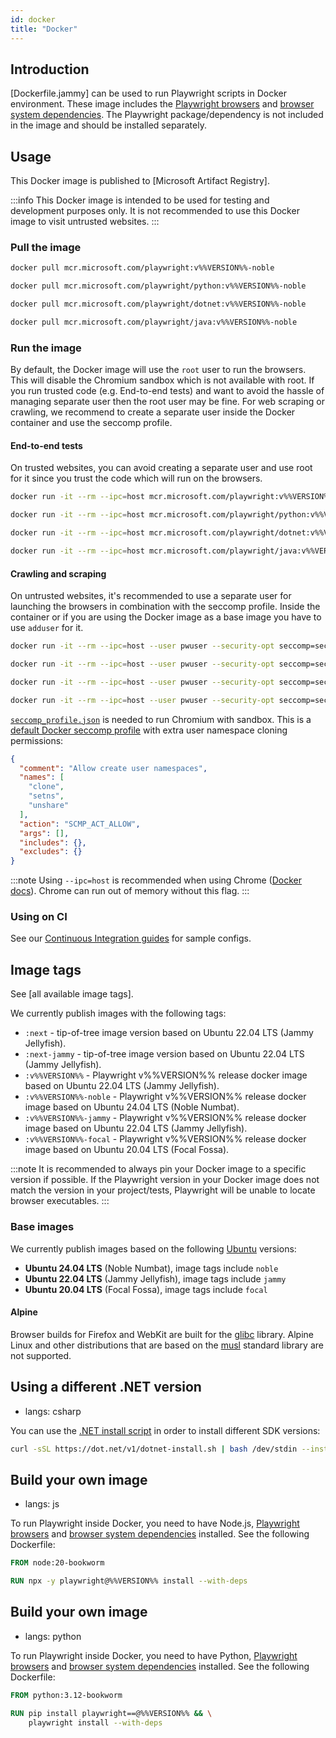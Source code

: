 ```yaml
---
id: docker
title: "Docker"
---
```


## Introduction

[Dockerfile.jammy] can be used to run Playwright scripts in Docker environment. These image includes the [Playwright browsers](./browsers.md#install-browsers) and [browser system dependencies](./browsers.md#install-system-dependencies). The Playwright package/dependency is not included in the image and should be installed separately.

## Usage

This Docker image is published to [Microsoft Artifact Registry].

:::info
This Docker image is intended to be used for testing and development purposes only. It is not recommended to use this Docker image to visit untrusted websites.
:::

### Pull the image

```bash js
docker pull mcr.microsoft.com/playwright:v%%VERSION%%-noble
```

```bash python
docker pull mcr.microsoft.com/playwright/python:v%%VERSION%%-noble
```

```bash csharp
docker pull mcr.microsoft.com/playwright/dotnet:v%%VERSION%%-noble
```

```bash java
docker pull mcr.microsoft.com/playwright/java:v%%VERSION%%-noble
```

### Run the image

By default, the Docker image will use the `root` user to run the browsers. This will disable the Chromium sandbox which is not available with root. If you run trusted code (e.g. End-to-end tests) and want to avoid the hassle of managing separate user then the root user may be fine. For web scraping or crawling, we recommend to create a separate user inside the Docker container and use the seccomp profile.

#### End-to-end tests

On trusted websites, you can avoid creating a separate user and use root for it since you trust the code which will run on the browsers.

```bash js
docker run -it --rm --ipc=host mcr.microsoft.com/playwright:v%%VERSION%%-noble /bin/bash
```

```bash python
docker run -it --rm --ipc=host mcr.microsoft.com/playwright/python:v%%VERSION%%-noble /bin/bash
```

```bash csharp
docker run -it --rm --ipc=host mcr.microsoft.com/playwright/dotnet:v%%VERSION%%-noble /bin/bash
```

```bash java
docker run -it --rm --ipc=host mcr.microsoft.com/playwright/java:v%%VERSION%%-noble /bin/bash
```

#### Crawling and scraping

On untrusted websites, it's recommended to use a separate user for launching the browsers in combination with the seccomp profile. Inside the container or if you are using the Docker image as a base image you have to use `adduser` for it.

```bash js
docker run -it --rm --ipc=host --user pwuser --security-opt seccomp=seccomp_profile.json mcr.microsoft.com/playwright:v%%VERSION%%-noble /bin/bash
```

```bash python
docker run -it --rm --ipc=host --user pwuser --security-opt seccomp=seccomp_profile.json mcr.microsoft.com/playwright/python:v%%VERSION%%-noble /bin/bash
```

```bash csharp
docker run -it --rm --ipc=host --user pwuser --security-opt seccomp=seccomp_profile.json mcr.microsoft.com/playwright/dotnet:v%%VERSION%%-noble /bin/bash
```

```bash java
docker run -it --rm --ipc=host --user pwuser --security-opt seccomp=seccomp_profile.json mcr.microsoft.com/playwright/java:v%%VERSION%%-noble /bin/bash
```

[`seccomp_profile.json`](https://github.com/microsoft/playwright/blob/main/utils/docker/seccomp_profile.json) is needed to run Chromium with sandbox. This is a [default Docker seccomp profile](https://github.com/docker/engine/blob/d0d99b04cf6e00ed3fc27e81fc3d94e7eda70af3/profiles/seccomp/default.json) with extra user namespace cloning permissions:

```json
{
  "comment": "Allow create user namespaces",
  "names": [
    "clone",
    "setns",
    "unshare"
  ],
  "action": "SCMP_ACT_ALLOW",
  "args": [],
  "includes": {},
  "excludes": {}
}
```

:::note
Using `--ipc=host` is recommended when using Chrome ([Docker docs](https://docs.docker.com/engine/reference/run/#ipc-settings---ipc)). Chrome can run out of memory without this flag.
:::


### Using on CI

See our [Continuous Integration guides](./ci.md) for sample configs.

## Image tags

See [all available image tags].

We currently publish images with the following tags:
- `:next` - tip-of-tree image version based on Ubuntu 22.04 LTS (Jammy Jellyfish).
- `:next-jammy` - tip-of-tree image version based on Ubuntu 22.04 LTS (Jammy Jellyfish).
- `:v%%VERSION%%` - Playwright v%%VERSION%% release docker image based on Ubuntu 22.04 LTS (Jammy Jellyfish).
- `:v%%VERSION%%-noble` - Playwright v%%VERSION%% release docker image based on Ubuntu 24.04 LTS (Noble Numbat).
- `:v%%VERSION%%-jammy` - Playwright v%%VERSION%% release docker image based on Ubuntu 22.04 LTS (Jammy Jellyfish).
- `:v%%VERSION%%-focal` - Playwright v%%VERSION%% release docker image based on Ubuntu 20.04 LTS (Focal Fossa).

:::note
It is recommended to always pin your Docker image to a specific version if possible. If the Playwright version in your Docker image does not match the version in your project/tests, Playwright will be unable to locate browser executables.
:::

### Base images

We currently publish images based on the following [Ubuntu](https://hub.docker.com/_/ubuntu) versions:
- **Ubuntu 24.04 LTS** (Noble Numbat), image tags include `noble`
- **Ubuntu 22.04 LTS** (Jammy Jellyfish), image tags include `jammy`
- **Ubuntu 20.04 LTS** (Focal Fossa), image tags include `focal`

#### Alpine

Browser builds for Firefox and WebKit are built for the [glibc](https://en.wikipedia.org/wiki/Glibc) library. Alpine Linux and other distributions that are based on the [musl](https://en.wikipedia.org/wiki/Musl) standard library are not supported.

## Using a different .NET version
* langs: csharp

You can use the [.NET install script](https://learn.microsoft.com/en-us/dotnet/core/tools/dotnet-install-script) in order to install different SDK versions:

```bash
curl -sSL https://dot.net/v1/dotnet-install.sh | bash /dev/stdin --install-dir /usr/share/dotnet --channel 6.0
```

## Build your own image
* langs: js

To run Playwright inside Docker, you need to have Node.js, [Playwright browsers](./browsers.md#install-browsers) and [browser system dependencies](./browsers.md#install-system-dependencies) installed. See the following Dockerfile:

```Dockerfile
FROM node:20-bookworm

RUN npx -y playwright@%%VERSION%% install --with-deps
```

## Build your own image
* langs: python

To run Playwright inside Docker, you need to have Python, [Playwright browsers](./browsers.md#install-browsers) and [browser system dependencies](./browsers.md#install-system-dependencies) installed. See the following Dockerfile:

```Dockerfile
FROM python:3.12-bookworm

RUN pip install playwright==@%%VERSION%% && \
    playwright install --with-deps
```
